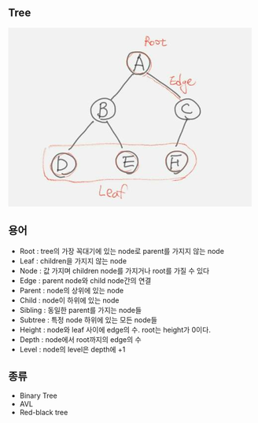 ## Tree

![Tree](img/tree/tree.png)

## 용어
 * Root : tree의 가장 꼭대기에 있는 node로 parent를 가지지 않는 node
 * Leaf : children을 가지지 않는 node
 * Node : 값 가지며 children node를 가지거나 root를 가질 수 있다
 * Edge : parent node와 child node간의 연결
 * Parent : node의 상위에 있는 node
 * Child : node이 하위에 있는 node
 * Sibling : 동일한 parent를 가지는 node들
 * Subtree : 특정 node 하위에 있는 모든 node들
 * Height : node와 leaf 사이에 edge의 수. root는 height가 0이다.
 * Depth : node에서 root까지의 edge의 수
 * Level : node의 level은 depth에 +1

## 종류
 * Binary Tree
 * AVL
 * Red-black tree
